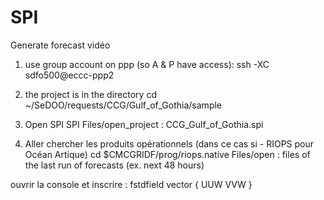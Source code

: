 # SPI
Generate forecast vidéo 

1) use group account on ppp (so A & P have access):
ssh -XC sdfo500@eccc-ppp2

2) the project is in the directory
cd ~/SeDOO/requests/CCG/Gulf_of_Gothia/sample

3) Open SPI
SPI
Files/open_project : CCG_Gulf_of_Gothia.spi

4) Aller chercher les produits opérationnels (dans ce cas si - RIOPS pour Océan Artique) 
cd $CMCGRIDF/prog/riops.native
Files/open : files of the last run of forecasts (ex. next 48 hours)

ouvrir la console et inscrire : fstdfield vector { UUW VVW }




